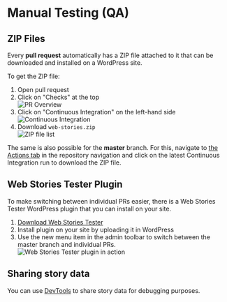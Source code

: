 # Manual Testing (QA)

## ZIP Files

Every **pull request** automatically has a ZIP file attached to it that can be downloaded and installed on a WordPress site.

To get the ZIP file:

1. Open pull request
2. Click on "Checks" at the top  
    ![PR Overview](https://user-images.githubusercontent.com/841956/80692983-a6894280-8ad2-11ea-8c5c-2c30ce89dc5f.png)
3. Click on "Continuous Integration" on the left-hand side  
    ![Continuous Integration](https://user-images.githubusercontent.com/841956/80693011-b0ab4100-8ad2-11ea-80aa-a1167c25fd14.png)
4. Download `web-stories.zip`  
    ![ZIP file list](https://user-images.githubusercontent.com/841956/80693026-b6a12200-8ad2-11ea-8ae0-76dc279f3250.png)

The same is also possible for the **master** branch. For this, navigate to [the Actions tab](https://github.com/googleforcreators/web-stories-wp-wp/actions?query=workflow%3A%22Continuous+Integration%22+branch%3Amaster) in the repository navigation and click on the latest Continuous Integration run to download the ZIP file.

## Web Stories Tester Plugin

To make switching between individual PRs easier, there is a Web Stories Tester WordPress plugin that you can install on your site.

1. [Download Web Stories Tester](https://drive.google.com/file/d/1cKR2Yb7oY6JRyGvreVoCTBa_nfWp2Dqr/view?usp=sharing)
2. Install plugin on your site by uploading it in WordPress
3. Use the new menu item in the admin toolbar to switch between the master branch and individual PRs.  
    ![Web Stories Tester plugin in action](https://user-images.githubusercontent.com/841956/81189411-cfb84000-8fb6-11ea-80db-adddebb06ef2.png)

## Sharing story data

You can use [DevTools](./devtools.md) to share story data for debugging purposes.
